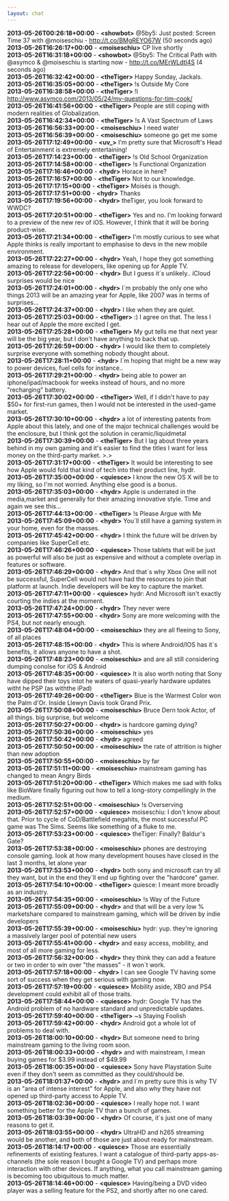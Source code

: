 ```yaml
---
layout: chat
---
```

**2013-05-26T00:26:18+00:00** - **&lt;showbot&gt;** @5by5: Just posted: Screen Time 37 with @moiseschiu - http://t.co/BMgREYO67W (50 seconds ago)  
**2013-05-26T16:26:17+00:00** - **&lt;moiseschiu&gt;** CP live shortly  
**2013-05-26T16:31:18+00:00** - **&lt;showbot&gt;** @5by5: The Critical Path with @asymco &amp; @moiseschiu is starting now - http://t.co/MErWLdtI4S (4 seconds ago)  
**2013-05-26T16:32:42+00:00** - **&lt;theTiger&gt;** Happy Sunday, Jackals.  
**2013-05-26T16:35:05+00:00** - **&lt;theTiger&gt;** !s Outside My Core  
**2013-05-26T16:38:58+00:00** - **&lt;theTiger&gt;** !l http://www.asymco.com/2013/05/24/my-questions-for-tim-cook/  
**2013-05-26T16:41:56+00:00** - **&lt;theTiger&gt;** People are still coping with modern realities of Globalization.  
**2013-05-26T16:42:34+00:00** - **&lt;theTiger&gt;** !s A Vast Spectrum of Laws  
**2013-05-26T16:56:33+00:00** - **&lt;moiseschiu&gt;** I need water  
**2013-05-26T16:56:39+00:00** - **&lt;moiseschiu&gt;** someone go get me some  
**2013-05-26T17:12:49+00:00** - **&lt;uv_&gt;** I'm pretty sure that Microsoft's Head of Entertainment is extremely entertaining!  
**2013-05-26T17:14:23+00:00** - **&lt;theTiger&gt;** !s Old School Organization  
**2013-05-26T17:14:58+00:00** - **&lt;theTiger&gt;** !s Functional Organization  
**2013-05-26T17:16:46+00:00** - **&lt;hydr&gt;** Horace in here?  
**2013-05-26T17:16:57+00:00** - **&lt;theTiger&gt;** Not to our knowledge.  
**2013-05-26T17:17:15+00:00** - **&lt;theTiger&gt;** Moisés is though.  
**2013-05-26T17:17:51+00:00** - **&lt;hydr&gt;** Thanks  
**2013-05-26T17:19:56+00:00** - **&lt;hydr&gt;** theTiger, you look forward to WWDC?  
**2013-05-26T17:20:51+00:00** - **&lt;theTiger&gt;** Yes and no. I'm looking forward to a preview of the new rev of iOS. However, I think that it will be boring product-wise.  
**2013-05-26T17:21:34+00:00** - **&lt;theTiger&gt;** I'm mostly curious to see what Apple thinks is really important to emphasise to devs in the new mobile environment.  
**2013-05-26T17:22:27+00:00** - **&lt;hydr&gt;** Yeah, I hope they got something amazing to release for developers, like opening up for Apple TV.  
**2013-05-26T17:22:56+00:00** - **&lt;hydr&gt;** But I guess it´s unlikely.. iCloud surprises would be nice  
**2013-05-26T17:24:01+00:00** - **&lt;hydr&gt;** I´m probably the only one who things 2013 will be an amazing year for Apple, like 2007 was in terms of surprises...  
**2013-05-26T17:24:37+00:00** - **&lt;hydr&gt;** I like when they are quiet.  
**2013-05-26T17:25:03+00:00** - **&lt;theTiger&gt;** :) I agree on that. The less I hear out of Apple the more excited I get.  
**2013-05-26T17:25:28+00:00** - **&lt;theTiger&gt;** My gut tells me that next year will be the big year, but I don't have anything to back that up.  
**2013-05-26T17:26:59+00:00** - **&lt;hydr&gt;** I would like them to completely surprise everyone with something nobody thought about.  
**2013-05-26T17:28:11+00:00** - **&lt;hydr&gt;** I´m hoping that might be a new way to power devices, fuel cells for instance..  
**2013-05-26T17:29:21+00:00** - **&lt;hydr&gt;** being able to power an iphone/ipad/macbook for weeks instead of hours, and no more "recharging" battery.  
**2013-05-26T17:30:02+00:00** - **&lt;theTiger&gt;** Well, if I didn't have to pay $50+ for first-run games, then I would not be interested in the used-game market.  
**2013-05-26T17:30:10+00:00** - **&lt;hydr&gt;** a lot of interesting patents from Apple about this lately, and one of the major technical challenges would be the enclosure, but I think got the solution in ceramic/liquidmetal  
**2013-05-26T17:30:39+00:00** - **&lt;theTiger&gt;** But I lag about three years behind in my own gaming and it's easier to find the titles I want for less money on the third-party market. >.>  
**2013-05-26T17:31:17+00:00** - **&lt;theTiger&gt;** It would be interesting to see how Apple would fold that kind of tech into their product line, hydr.  
**2013-05-26T17:35:00+00:00** - **&lt;quiesce&gt;** I know the new OS X will be to my liking, so I'm not worried. Anything else good is a bonus.  
**2013-05-26T17:35:03+00:00** - **&lt;hydr&gt;** Apple is underrated in the media,market and generally for their amazing innovative style. Time and again we see this...  
**2013-05-26T17:44:13+00:00** - **&lt;theTiger&gt;** !s Please Argue with Me  
**2013-05-26T17:45:09+00:00** - **&lt;hydr&gt;** You´ll still have a gaming system in your home, even for the masses.  
**2013-05-26T17:45:42+00:00** - **&lt;hydr&gt;** I think the future will be driven by companies like SuperCell etc.  
**2013-05-26T17:46:26+00:00** - **&lt;quiesce&gt;** Those tablets that will be just as powerful will also be just as expensive and without a complete overlap in features or software.  
**2013-05-26T17:46:29+00:00** - **&lt;hydr&gt;** And that´s why Xbox One will not be successful, SuperCell would not have had the resources to join that platform at launch. Indie developers will be key to capture the market.  
**2013-05-26T17:47:11+00:00** - **&lt;quiesce&gt;** hydr: And Microsoft isn't exactly courting the indies at the moment.  
**2013-05-26T17:47:24+00:00** - **&lt;hydr&gt;** They never were  
**2013-05-26T17:47:55+00:00** - **&lt;hydr&gt;** Sony are more welcoming with the PS4, but not nearly enough.  
**2013-05-26T17:48:04+00:00** - **&lt;moiseschiu&gt;** they are all fleeing to Sony, of all places  
**2013-05-26T17:48:15+00:00** - **&lt;hydr&gt;** This is where Android/IOS has it´s benefits, it allows anyone to have a shot.  
**2013-05-26T17:48:23+00:00** - **&lt;moiseschiu&gt;** and are all still considering dumping conolse for iOS & Android  
**2013-05-26T17:48:35+00:00** - **&lt;quiesce&gt;** It is also worth noting that Sony have dipped their toys intot he waters of quasi-yearly hardware updates witht he PSP (as withthe iPad)  
**2013-05-26T17:49:26+00:00** - **&lt;theTiger&gt;** Blue is the Warmest Color won the Palm d'Or. Inside Llewyn Davis took Grand Prix.  
**2013-05-26T17:50:08+00:00** - **&lt;moiseschiu&gt;** Bruce Dern took Actor, of all things. big surprise, but welcome  
**2013-05-26T17:50:27+00:00** - **&lt;hydr&gt;** is hardcore gaming dying?  
**2013-05-26T17:50:36+00:00** - **&lt;moiseschiu&gt;** yes  
**2013-05-26T17:50:42+00:00** - **&lt;hydr&gt;** agreed  
**2013-05-26T17:50:50+00:00** - **&lt;moiseschiu&gt;** the rate of attrition is higher than new adoption  
**2013-05-26T17:50:55+00:00** - **&lt;moiseschiu&gt;** by far  
**2013-05-26T17:51:11+00:00** - **&lt;moiseschiu&gt;** mainstream gaming has changed to mean Angry Birds  
**2013-05-26T17:51:20+00:00** - **&lt;theTiger&gt;** Which makes me sad with folks like BioWare finally figuring out how to tell a long-story compellingly in the medium.  
**2013-05-26T17:52:51+00:00** - **&lt;moiseschiu&gt;** !s Overserving  
**2013-05-26T17:52:57+00:00** - **&lt;quiesce&gt;** moiseschiu: I don't know about that. Prior to cycle of CoD/Battlefield megahits, the most successful PC game was The Sims. Seems like something of a fluke to me.  
**2013-05-26T17:53:23+00:00** - **&lt;quiesce&gt;** theTiger: Finally? Baldur's Gate?  
**2013-05-26T17:53:38+00:00** - **&lt;moiseschiu&gt;** phones are destroying console gaming. look at how many development houses have closed in the last 3 months, let alone year  
**2013-05-26T17:53:53+00:00** - **&lt;hydr&gt;** both sony and microsoft can try all they want, but in the end they´ll end up fighting over the "hardcore" gamer.  
**2013-05-26T17:54:10+00:00** - **&lt;theTiger&gt;** quiesce: I meant more broadly as an industry.  
**2013-05-26T17:54:35+00:00** - **&lt;moiseschiu&gt;** !s Way of the Future  
**2013-05-26T17:55:09+00:00** - **&lt;hydr&gt;** and that will be a very low % marketshare compared to mainstream gaming, which will be driven by indie developers  
**2013-05-26T17:55:39+00:00** - **&lt;moiseschiu&gt;** hydr: yup. they're ignoring a massively larger pool of potential new users  
**2013-05-26T17:55:41+00:00** - **&lt;hydr&gt;** and easy access, mobility, and most of all more gaming for less.  
**2013-05-26T17:56:32+00:00** - **&lt;hydr&gt;** they think they can add a feature or two in order to win over "the masses" - it won´t work.  
**2013-05-26T17:57:18+00:00** - **&lt;hydr&gt;** I can see Google TV having some sort of success when they get serious with gaming now.  
**2013-05-26T17:57:19+00:00** - **&lt;quiesce&gt;** Mobility aside, XBO and PS4 development could exhibit all of those traits.  
**2013-05-26T17:58:44+00:00** - **&lt;quiesce&gt;** hydr: Google TV has the Android problem of no hardware standard and unpredictable updates.  
**2013-05-26T17:59:40+00:00** - **&lt;theTiger&gt;** ~s Staying Foolish  
**2013-05-26T17:59:42+00:00** - **&lt;hydr&gt;** Android got a whole lot of problems to deal with.  
**2013-05-26T18:00:10+00:00** - **&lt;hydr&gt;** But someone need to bring mainstream gaming to the living room soon.  
**2013-05-26T18:00:33+00:00** - **&lt;hydr&gt;** and with mainstream, I mean buying games for $3.99 instead of $49.99  
**2013-05-26T18:00:35+00:00** - **&lt;quiesce&gt;** Sony have Playstation Suite even if they don't seem as committed as they could/should be.  
**2013-05-26T18:01:37+00:00** - **&lt;hydr&gt;** and I´m pretty sure this is why TV is an "area of intense interest" for Apple, and also why they have not opened up third-party access to Apple TV.  
**2013-05-26T18:02:36+00:00** - **&lt;quiesce&gt;** I really hope not. I want something better for the Apple TV than a bunch of games.  
**2013-05-26T18:03:39+00:00** - **&lt;hydr&gt;** Of course, it´s just one of many reasons to get it.  
**2013-05-26T18:03:55+00:00** - **&lt;hydr&gt;** UltraHD and h265 streaming would be another, and both of those are just about ready for mainstream.  
**2013-05-26T18:14:17+00:00** - **&lt;quiesce&gt;** Those are essentially refinements of existing features. I want a catalogue of third-party apps-as-channels (the sole reason I bought a Google TV) and perhaps more interaction with other devices. If anything, what you call mainstream gaming is becoming too ubiquitous to much matter.  
**2013-05-26T18:14:46+00:00** - **&lt;quiesce&gt;** Having/being a DVD video player was a selling feature for the PS2, and shortly after no one cared.  
